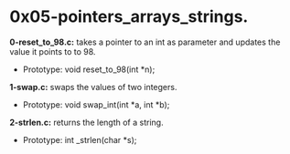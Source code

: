 # 0x05-pointers_arrays_strings.

**0-reset_to_98.c:** takes a pointer to an int as parameter and updates the value it points to to 98.

- Prototype: void reset_to_98(int *n);

**1-swap.c:** swaps the values of two integers.

- Prototype: void swap_int(int *a, int *b);

**2-strlen.c:** returns the length of a string.

- Prototype: int _strlen(char *s);

